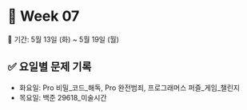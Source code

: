 ﻿# 📘 Week 07

<!-- 기간 시작 -->
📆 기간: 5월 13일 (화) ~ 5월 19일 (월)
<!-- 기간 끝 -->

<!-- 요일별 기록 시작 -->
## ✅ 요일별 문제 기록
- 화요일: Pro 비밀_코드_해독, Pro 완전범죄, 프로그래머스 퍼즐_게임_챌린지
- 목요일: 백준 29618_미술시간
<!-- 요일별 기록 끝 -->